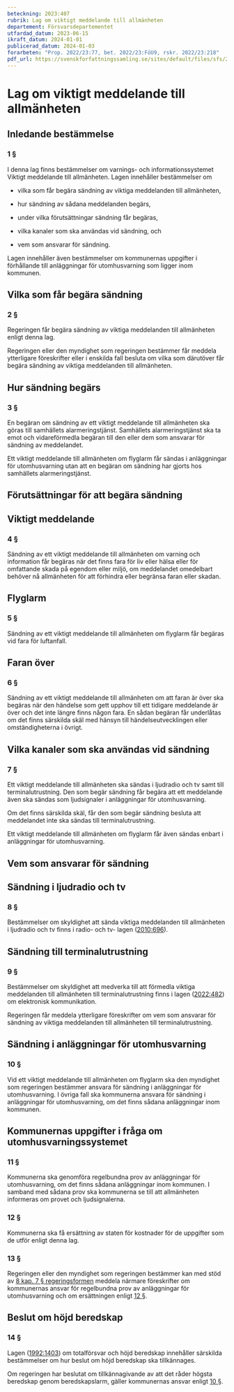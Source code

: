 ```yaml
---
beteckning: 2023:407
rubrik: Lag om viktigt meddelande till allmänheten
departement: Försvarsdepartementet
utfardad_datum: 2023-06-15
ikraft_datum: 2024-01-01
publicerad_datum: 2024-01-03
forarbeten: "Prop. 2022/23:77, bet. 2022/23:FöU9, rskr. 2022/23:218"
pdf_url: https://svenskforfattningssamling.se/sites/default/files/sfs/2023-06/SFS2023-407.pdf
---
```


# Lag om viktigt meddelande till allmänheten

## Inledande bestämmelse

### 1 §

I denna lag finns bestämmelser om varnings- och informationssystemet Viktigt meddelande till allmänheten. Lagen innehåller bestämmelser om

- vilka som får begära sändning av viktiga meddelanden till allmänheten,

- hur sändning av sådana meddelanden begärs,

- under vilka förutsättningar sändning får begäras,

- vilka kanaler som ska användas vid sändning, och

- vem som ansvarar för sändning.

Lagen innehåller även bestämmelser om kommunernas uppgifter i förhållande till anläggningar för utomhusvarning som ligger inom kommunen.

## Vilka som får begära sändning

### 2 §

Regeringen får begära sändning av viktiga meddelanden till allmänheten enligt denna lag.

Regeringen eller den myndighet som regeringen bestämmer får meddela ytterligare föreskrifter eller i enskilda fall besluta om vilka som därutöver får begära sändning av viktiga meddelanden till allmänheten.

## Hur sändning begärs

### 3 §

En begäran om sändning av ett viktigt meddelande till allmänheten ska göras till samhällets alarmeringstjänst. Samhällets alarmeringstjänst ska ta emot och vidareförmedla begäran till den eller dem som ansvarar för sändning av meddelandet.

Ett viktigt meddelande till allmänheten om flyglarm får sändas i anläggningar för utomhusvarning utan att en begäran om sändning har gjorts hos samhällets alarmeringstjänst.

## Förutsättningar för att begära sändning

## Viktigt meddelande

### 4 §

Sändning av ett viktigt meddelande till allmänheten om varning och information får begäras när det finns fara för liv eller hälsa eller för omfattande skada på egendom eller miljö, om meddelandet omedelbart behöver nå allmänheten för att förhindra eller begränsa faran eller skadan.

## Flyglarm

### 5 §

Sändning av ett viktigt meddelande till allmänheten om flyglarm får begäras vid fara för luftanfall.

## Faran över

### 6 §

Sändning av ett viktigt meddelande till allmänheten om att faran är över ska begäras när den händelse som gett upphov till ett tidigare meddelande är över och det inte längre finns någon fara. En sådan begäran får underlåtas om det finns särskilda skäl med hänsyn till händelseutvecklingen eller omständigheterna i övrigt.

## Vilka kanaler som ska användas vid sändning

### 7 §

Ett viktigt meddelande till allmänheten ska sändas i ljudradio och tv samt till terminalutrustning. Den som begär sändning får begära att ett meddelande även ska sändas som ljudsignaler i anläggningar för utomhusvarning.

Om det finns särskilda skäl, får den som begär sändning besluta att meddelandet inte ska sändas till terminalutrustning.

Ett viktigt meddelande till allmänheten om flyglarm får även sändas enbart i anläggningar för utomhusvarning.

## Vem som ansvarar för sändning

## Sändning i ljudradio och tv

### 8 §

Bestämmelser om skyldighet att sända viktiga meddelanden till allmänheten i ljudradio och tv finns i radio- och tv- lagen ([2010:696](https://selex.se/eli/sfs/2010/696)).

## Sändning till terminalutrustning

### 9 §

Bestämmelser om skyldighet att medverka till att förmedla viktiga meddelanden till allmänheten till terminalutrustning finns i lagen ([2022:482](https://selex.se/eli/sfs/2022/482)) om elektronisk kommunikation.

Regeringen får meddela ytterligare föreskrifter om vem som ansvarar för sändning av viktiga meddelanden till allmänheten till terminalutrustning.

## Sändning i anläggningar för utomhusvarning

### 10 §

Vid ett viktigt meddelande till allmänheten om flyglarm ska den myndighet som regeringen bestämmer ansvara för sändning i anläggningar för utomhusvarning. I övriga fall ska kommunerna ansvara för sändning i anläggningar för utomhusvarning, om det finns sådana anläggningar inom kommunen.

## Kommunernas uppgifter i fråga om utomhusvarningssystemet

### 11 §

Kommunerna ska genomföra regelbundna prov av anläggningar för utomhusvarning, om det finns sådana anläggningar inom kommunen. I samband med sådana prov ska kommunerna se till att allmänheten informeras om provet och ljudsignalerna.

### 12 §

Kommunerna ska få ersättning av staten för kostnader för de uppgifter som de utför enligt denna lag.

### 13 §

Regeringen eller den myndighet som regeringen bestämmer kan med stöd av [8 kap. 7 § regeringsformen](https://selex.se/eli/sfs/1974/152#kap8.7) meddela närmare föreskrifter om kommunernas ansvar för regelbundna prov av anläggningar för utomhusvarning och om ersättningen enligt [12 §](#12).

## Beslut om höjd beredskap

### 14 §

Lagen ([1992:1403](https://selex.se/eli/sfs/1992/1403)) om totalförsvar och höjd beredskap innehåller särskilda bestämmelser om hur beslut om höjd beredskap ska tillkännages.

Om regeringen har beslutat om tillkännagivande av att det råder högsta beredskap genom beredskapslarm, gäller kommunernas ansvar enligt [10 §](#10).